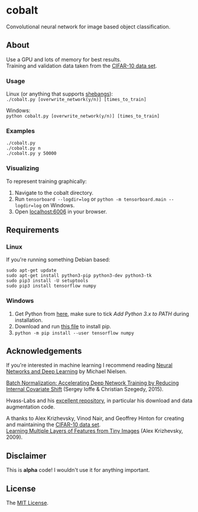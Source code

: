 # cobalt

Convolutional neural network for image based object classification.

## About

Use a GPU and lots of memory for best results.  
Training and validation data taken from the [CIFAR-10 data set](https://www.cs.toronto.edu/~kriz/cifar.html).

### Usage

Linux (or anything that supports [shebangs](https://en.wikipedia.org/wiki/Shebang_(Unix))):  
`./cobalt.py [overwrite_network(y/n)] [times_to_train]`

Windows:  
`python cobalt.py [overwrite_network(y/n)] [times_to_train]`

### Examples

`./cobalt.py`  
`./cobalt.py n`  
`./cobalt.py y 50000`

### Visualizing

To represent training graphically:

1. Navigate to the cobalt directory.
2. Run `tensorboard --logdir=log` or `python -m tensorboard.main --logdir=log` on Windows.
3. Open [localhost:6006](http://localhost:6006/) in your browser.

## Requirements

### Linux

If you're running something Debian based:

```
sudo apt-get update
sudo apt-get install python3-pip python3-dev python3-tk
sudo pip3 install -U setuptools
sudo pip3 install tensorflow numpy
```

### Windows

1. Get Python from [here](https://www.python.org/downloads/release/python-362/), make sure to tick *Add Python 3.x to PATH* during installation.
2. Download and run [this file](https://bootstrap.pypa.io/get-pip.py) to install pip.
3. `python -m pip install --user tensorflow numpy`

## Acknowledgements

If you're interested in machine learning I recommend reading [Neural Networks and Deep Learning](http://neuralnetworksanddeeplearning.com) by Michael Nielsen.

[Batch Normalization: Accelerating Deep Network Training by Reducing Internal Covariate Shift](https://arxiv.org/pdf/1502.03167v3.pdf) (Sergey Ioffe & Christian Szegedy, 2015).

Hvass-Labs and his [excellent repository](https://github.com/Hvass-Labs/TensorFlow-Tutorials), in particular his download and data augmentation code.

A thanks to Alex Krizhevsky, Vinod Nair, and Geoffrey Hinton for creating and maintaining the [CIFAR-10 data set](https://www.cs.toronto.edu/~kriz/cifar.html).  
[Learning Multiple Layers of Features from Tiny Images](https://www.cs.toronto.edu/~kriz/learning-features-2009-TR.pdf) (Alex Krizhevsky, 2009).

## Disclaimer

This is **alpha** code! I wouldn't use it for anything important.

## License

The [MIT License](LICENSE).
